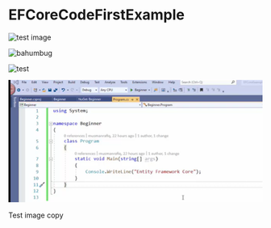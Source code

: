 # EFCoreCodeFirstExample  
  
![test image](../EFCoreCodeFirstExample/Images/test.png "Mouse over test file text")  

<img src="../EFCoreCodeFirstExample/Images/test.png" alt="bahumbug">  

![test](https://user-images.githubusercontent.com/4861265/207787700-74156713-4362-42fd-806e-399ac1e63a5a.png)

![test](<https://raw.githubusercontent.com/floppydisk525/EFCoreCodeFirstExample/EFBranch/EFCoreCodeFirstExample/Images/test.png> "why, the link works??")

Test image copy
